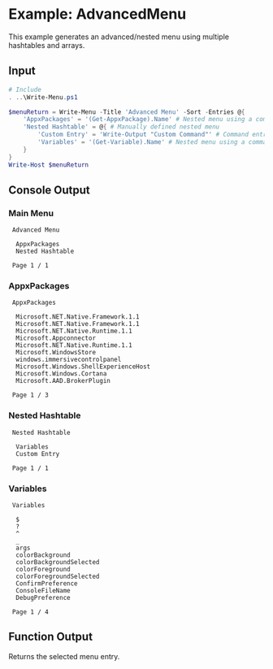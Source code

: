 # Example: AdvancedMenu

This example generates an advanced/nested menu using multiple hashtables and arrays.

## Input

```powershell
# Include
. ..\Write-Menu.ps1

$menuReturn = Write-Menu -Title 'Advanced Menu' -Sort -Entries @{
    'AppxPackages' = '(Get-AppxPackage).Name' # Nested menu using a command
    'Nested Hashtable' = @{ # Manually defined nested menu
        'Custom Entry' = 'Write-Output "Custom Command"' # Command entry
        'Variables' = '(Get-Variable).Name' # Nested menu using a command
    }
}
Write-Host $menuReturn
```

## Console Output

### Main Menu

```
 Advanced Menu

  AppxPackages
  Nested Hashtable

 Page 1 / 1
```

### AppxPackages

```
 AppxPackages

  Microsoft.NET.Native.Framework.1.1
  Microsoft.NET.Native.Framework.1.1
  Microsoft.NET.Native.Runtime.1.1
  Microsoft.Appconnector
  Microsoft.NET.Native.Runtime.1.1
  Microsoft.WindowsStore
  windows.immersivecontrolpanel
  Microsoft.Windows.ShellExperienceHost
  Microsoft.Windows.Cortana
  Microsoft.AAD.BrokerPlugin

 Page 1 / 3
```

### Nested Hashtable

```
 Nested Hashtable

  Variables
  Custom Entry

 Page 1 / 1
```

###  Variables

```
 Variables

  $
  ?
  ^
  _
  args
  colorBackground
  colorBackgroundSelected
  colorForeground
  colorForegroundSelected
  ConfirmPreference
  ConsoleFileName
  DebugPreference

 Page 1 / 4
```

## Function Output

Returns the selected menu entry.